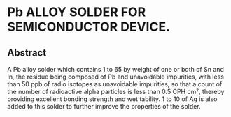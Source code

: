 # Pb ALLOY SOLDER FOR SEMICONDUCTOR DEVICE.

## Abstract
A Pb alloy solder which contains 1 to 65 by weight of one or both of Sn and In, the residue being composed of Pb and unavoidable impurities, with less than 50 ppb of radio isotopes as unavoidable impurities, so that a count of the number of radioactive alpha particles is less than 0.5 CPH cm², thereby providing excellent bonding strength and wet tability. 1 to 10 of Ag is also added to this solder to further improve the properties of the solder.